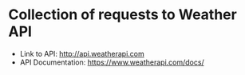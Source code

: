 # Collection of requests to Weather API
- Link to API: http://api.weatherapi.com
- API Documentation: https://www.weatherapi.com/docs/
